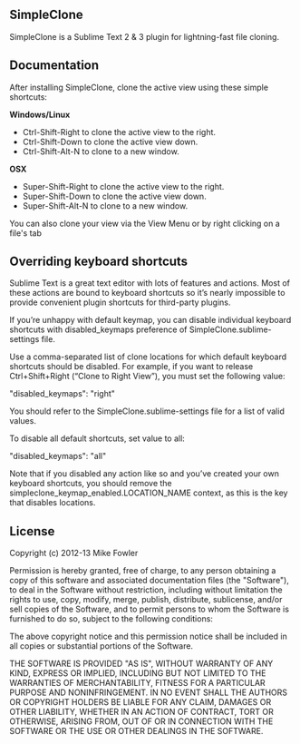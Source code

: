 ## SimpleClone

SimpleClone is a Sublime Text 2 & 3 plugin for lightning-fast file cloning.

## Documentation

After installing SimpleClone, clone the active view using these simple shortcuts:

**Windows/Linux**

  * Ctrl-Shift-Right to clone the active view to the right.
  * Ctrl-Shift-Down to clone the active view down.
  * Ctrl-Shift-Alt-N to clone to a new window.

**OSX**

  * Super-Shift-Right to clone the active view to the right.
  * Super-Shift-Down to clone the active view down.
  * Super-Shift-Alt-N to clone to a new window.

You can also clone your view via the View Menu or by right clicking on a file's tab

## Overriding keyboard shortcuts

Sublime Text is a great text editor with lots of features and actions. Most of these actions are bound to keyboard shortcuts so it’s nearly impossible to provide convenient plugin shortcuts for third-party plugins.

If you’re unhappy with default keymap, you can disable individual keyboard shortcuts with disabled_keymaps preference of SimpleClone.sublime-settings file.

Use a comma-separated list of clone locations for which default keyboard shortcuts should be disabled. For example, if you want to release Ctrl+Shift+Right (“Clone to Right View”), you must set the following value:

"disabled_keymaps": "right"

You should refer to the SimpleClone.sublime-settings file for a list of valid values.

To disable all default shortcuts, set value to all:

"disabled_keymaps": "all"

Note that if you disabled any action like so and you’ve created your own keyboard shortcuts, you should remove the simpleclone_keymap_enabled.LOCATION_NAME context, as this is the key that disables locations.

## License

Copyright (c) 2012-13 Mike Fowler

Permission is hereby granted, free of charge, to any person obtaining a copy of this software and associated documentation files (the "Software"), to deal in the Software without restriction, including without limitation the rights to use, copy, modify, merge, publish, distribute, sublicense, and/or sell copies of the Software, and to permit persons to whom the Software is furnished to do so, subject to the following conditions:

The above copyright notice and this permission notice shall be included in all copies or substantial portions of the Software.

THE SOFTWARE IS PROVIDED "AS IS", WITHOUT WARRANTY OF ANY KIND, EXPRESS OR IMPLIED, INCLUDING BUT NOT LIMITED TO THE WARRANTIES OF MERCHANTABILITY, FITNESS FOR A PARTICULAR PURPOSE AND NONINFRINGEMENT. IN NO EVENT SHALL THE AUTHORS OR COPYRIGHT HOLDERS BE LIABLE FOR ANY CLAIM, DAMAGES OR OTHER LIABILITY, WHETHER IN AN ACTION OF CONTRACT, TORT OR OTHERWISE, ARISING FROM, OUT OF OR IN CONNECTION WITH THE SOFTWARE OR THE USE OR OTHER DEALINGS IN THE SOFTWARE.

